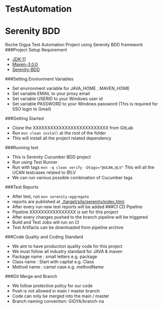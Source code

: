 # TestAutomation
# Serenity BDD
Roche Gigya Test Automation Project using Serenity BDD framework
###Project Setup Requirement
- [JDK-11](https://www.oracle.com/java/technologies/downloads/) 
- [Maven-3.0.0](https://maven.apache.org/install.html)
- [Serenity-BDD](https://serenity-bdd.github.io/theserenitybook/latest/index.html)

###Setting Environment Variables
- Set environment variable for JAVA_HOME , MAVEN_HOME
- Set variable EMAIL to your proxy email
- Set variable USERID to your  Windows user id
- Set variable PASSWORD to your  Windows password  (This is required for SSO login to Gmail)

###Getting Started
- Clone the XXXXXXXXXXXXXXXXXXXXXXXXXX from GitLab
- Run ```mvn clean install``` at the root of the folder
- This will install all the project related dependency

###Running test
- This is Serenity Cucumber BDD project 
- Run using Test Runner
- Run with tags ``mvn -q clean verify -Dtags="@UCAN,@LV"`` This will all the UCAN  testcases related to @LV
- We can run various possible combination of Cucumber tags


###Test Reports
- After test,  run  ```mvn serenity:aggregate```
- reports are published at [./target/site/serenity/index.html](./target/site/serenity/index.html) 
- After every run new test reports will be added 
###CI CD Pipeline
- Pipeline XXXXXXXXXXXXXXXX is set for this project 
- After every changes pushed to the branch pipeline will be triggered
- Build and Test Jobs will run on CI
- Test Artifacts can be downloaded from pipeline archive

###Code Quality and Coding Standard 
- We aim to have production quality  code for this project
- We must follow all industry standard for JAVA & maven
- Package name : small letters e.g. package
- Class name : Start with capital  e.g. Class
- Method name : camel case e.g. methodName

###Git Merge and Branch 
- We follow protective policy for our code
- Push is not allowed in main / master branch
- Code can only be merged into the main / master
- Branch naming convention: GIGYA/branch-na
